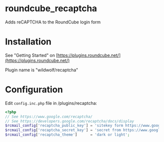 # roundcube_recaptcha

Adds reCAPTCHA to the RoundCube login form

# Installation

See "Getting Started" on [https://plugins.roundcube.net/](https://plugins.roundcube.net/)

Plugin name is "wildwolf/recaptcha"

# Configuration

Edit `config.inc.php` file in <Your-roundcube-install-basepath>/plugins/recaptcha:

```php
<?php
// See https://www.google.com/recaptcha/
// See https://developers.google.com/recaptcha/docs/display
$rcmail_config['recaptcha_public_key'] = 'sitekey form https://www.google.com/recaptcha/admin';
$rcmail_config['recaptcha_secret_key'] = 'secret from https://www.google.com/recaptcha/admin';
$rcmail_config['recaptcha_theme']      = 'dark or light';
```
